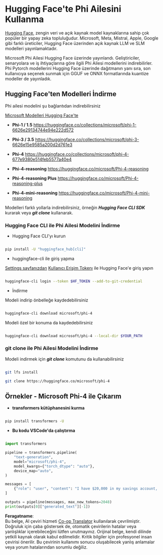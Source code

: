 <!--
CO_OP_TRANSLATOR_METADATA:
{
  "original_hash": "624fe133fba62773979d45f54519f7bb",
  "translation_date": "2025-07-16T18:52:32+00:00",
  "source_file": "md/01.Introduction/02/01.HF.md",
  "language_code": "tr"
}
-->
# **Hugging Face'te Phi Ailesini Kullanma**

[Hugging Face](https://huggingface.co/), zengin veri ve açık kaynak model kaynaklarına sahip çok popüler bir yapay zeka topluluğudur. Microsoft, Meta, Mistral, Apple, Google gibi farklı üreticiler, Hugging Face üzerinden açık kaynak LLM ve SLM modelleri yayınlamaktadır.

Microsoft Phi Ailesi Hugging Face üzerinde yayınlandı. Geliştiriciler, senaryolara ve iş ihtiyaçlarına göre ilgili Phi Ailesi modellerini indirebilirler. Phi Pytorch modellerini Hugging Face üzerinde dağıtmanın yanı sıra, son kullanıcıya seçenek sunmak için GGUF ve ONNX formatlarında kuantize modeller de yayınladık.

## **Hugging Face'ten Modelleri İndirme**

Phi ailesi modelini şu bağlantıdan indirebilirsiniz

[Microsoft Modelleri Hugging Face'te](https://huggingface.co/microsoft)

-  **Phi-1 / 1.5** https://huggingface.co/collections/microsoft/phi-1-6626e29134744e94e222d572

-  **Phi-3 / 3.5** https://huggingface.co/collections/microsoft/phi-3-6626e15e9585a200d2d761e3

-  **Phi-4** https://huggingface.co/collections/microsoft/phi-4-677e9380e514feb5577a40e4

- **Phi-4-reasoning** https://huggingface.co/microsoft/Phi-4-reasoning

- **Phi-4-reasoning Plus** https://huggingface.co/microsoft/Phi-4-reasoning-plus 

- **Phi-4-mini-reasoning** https://huggingface.co/microsoft/Phi-4-mini-reasoning

Modelleri farklı yollarla indirebilirsiniz, örneğin ***Hugging Face CLI SDK*** kurarak veya ***git clone*** kullanarak.

### **Hugging Face CLI ile Phi Ailesi Modelini İndirme**

- Hugging Face CLI'yı kurun

```bash

pip install -U "huggingface_hub[cli]"

```

- huggingface-cli ile giriş yapma

[Settings sayfanızdan](https://huggingface.co/settings/tokens) [Kullanıcı Erişim Tokenı](https://huggingface.co/docs/hub/security-tokens) ile Hugging Face'e giriş yapın

```bash

huggingface-cli login --token $HF_TOKEN --add-to-git-credential

```

- İndirme

Modeli indirip önbelleğe kaydedebilirsiniz

```bash

huggingface-cli download microsoft/phi-4

```

Modeli özel bir konuma da kaydedebilirsiniz

```bash

huggingface-cli download microsoft/phi-4 --local-dir $YOUR_PATH

```

### **git clone ile Phi Ailesi Modelini İndirme**

Modeli indirmek için ***git clone*** komutunu da kullanabilirsiniz

```bash

git lfs install

git clone https://huggingface.co/microsoft/phi-4

```

## **Örnekler - Microsoft Phi-4 ile Çıkarım**

- **transformers kütüphanesini kurma**

```bash

pip install transformers -U

```

- **Bu kodu VSCode'da çalıştırma**

```python

import transformers

pipeline = transformers.pipeline(
    "text-generation",
    model="microsoft/phi-4",
    model_kwargs={"torch_dtype": "auto"},
    device_map="auto",
)

messages = [
    {"role": "user", "content": "I have $20,000 in my savings account, where I receive a 4% profit per year and payments twice a year. Can you please tell me how long it will take for me to become a millionaire? Also, can you please explain the math step by step as if you were explaining it to an uneducated person?"},
]

outputs = pipeline(messages, max_new_tokens=2048)
print(outputs[0]["generated_text"][-1])

```

**Feragatname**:  
Bu belge, AI çeviri hizmeti [Co-op Translator](https://github.com/Azure/co-op-translator) kullanılarak çevrilmiştir. Doğruluk için çaba göstersek de, otomatik çevirilerin hatalar veya yanlışlıklar içerebileceğini lütfen unutmayınız. Orijinal belge, kendi dilinde yetkili kaynak olarak kabul edilmelidir. Kritik bilgiler için profesyonel insan çevirisi önerilir. Bu çevirinin kullanımı sonucu oluşabilecek yanlış anlamalar veya yorum hatalarından sorumlu değiliz.